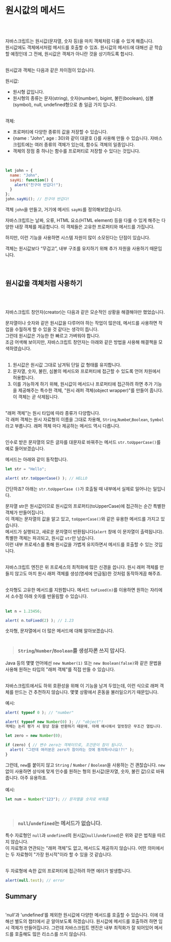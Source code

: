 # 원시값의 메서드<br>
<br><br>

자바스크립트는 원시값(문자열, 숫자 등)을 마치 객체처럼 다룰 수 있게 해줍니다.<br>
 원시값에도 객체에서처럼 메서드를 호출할 수 있죠. 원시값의 메서드에 대해선 곧 학습할 예정인데 그 전에, 원시값은 객체가 아니란 것을 상기하도록 합시다.<br><br>

원시값과 객체는 다음과 같은 차이점이 있습니다.<br>

원시값:

- 원시형 값입니다.
- 원시형의 종류는 문자(string), 숫자(number), bigint, 불린(boolean), 심볼(symbol), null, undefined형으로 총 일곱 가지 입니다.
<br><br>

객체:

- 프로퍼티에 다양한 종류의 값을 저장할 수 있습니다.
- {name : "John", age : 30}와 같이 대괄호 {}를 사용해 만들 수 있습니다. 자바스크립트에는 여러 종류의 객체가 있는데, 함수도 객체의 일종입니다.
- 객체의 장점 중 하나는 함수를 프로퍼티로 저장할 수 있다는 것입니다.
<br>

```javascript
let john = {
  name: "John",
  sayHi: function() {
    alert("친구야 반갑다!");
  }
};
john.sayHi(); // 친구야 반갑다!
```

객체 `john`을 만들고, 거기에 메서드 `sayHi`를 정의해보았습니다.<br>

자바스크립트는 날짜, 오류, HTML 요소(HTML element) 등을 다룰 수 있게 해주는 다양한 내장 객체를 제공합니다. 이 객체들은 고유한 프로퍼티와 메서드를 가집니다.<br>

하지만, 이런 기능을 사용하면 시스템 자원이 많이 소모된다는 단점이 있습니다.<br>

객체는 원시값보다 “무겁고”, 내부 구조를 유지하기 위해 추가 자원을 사용하기 때문입니다.<br>
<br><br>

## 원시값을 객체처럼 사용하기
<br><br>

자바스크립트 창안자(creator)는 다음과 같은 모순적인 상황을 해결해야만 했었습니다.<br>

문자열이나 숫자와 같은 원시값을 다루어야 하는 작업이 많은데, 메서드를 사용하면 작업을 수월하게 할 수 있을 것 같다는 생각이 듭니다.<br>
그런데 원시값은 가능한 한 빠르고 가벼워야 합니다.<br>
조금 어색해 보이지만, 자바스크립트 창안자는 아래와 같은 방법을 사용해 해결책을 모색하였습니다.<br><br>

1. 원시값은 원시값 그대로 남겨둬 단일 값 형태를 유지합니다.<br>
2. 문자열, 숫자, 불린, 심볼의 메서드와 프로퍼티에 접근할 수 있도록 언어 차원에서 허용합니다.<br>
3. 이를 가능하게 하기 위해, 원시값이 메서드나 프로퍼티에 접근하려 하면 추가 기능을 제공해주는 특수한 객체, "원시 래퍼 객체(object wrapper)"를 만들어 줍니다. 이 객체는 곧 삭제됩니다.
<br><br>

"래퍼 객체"는 원시 타입에 따라 종류가 다양합니다. <br>
각 래퍼 객체는 원시 자료형의 이름을 그대로 차용해, `String`,`Numbe`r,`Boolean`, `Symbol`라고 부릅니다. 래퍼 객체 마다 제공하는 메서드 역시 다릅니다.<br><br>

인수로 받은 문자열의 모든 글자를 대문자로 바꿔주는 메서드 `str.toUpperCase()`를 예로 들어보겠습니다.

메서드는 아래와 같이 동작합니다.

```javascript
let str = "Hello";

alert( str.toUpperCase() ); // HELLO
```

간단하죠? 아래는 `str.toUpperCase ()`가 호출될 때 내부에서 실제로 일어나는 일입니다.

문자열 str은 원시값이므로 원시값의 프로퍼티(toUpperCase)에 접근하는 순간 특별한 객체가 만들어집니다.<br>
이 객체는 문자열의 값을 알고 있고, `toUpperCase()`와 같은 유용한 메서드를 가지고 있습니다.<br>
메서드가 실행되고, 새로운 문자열이 반환됩니다(`alert` 창에 이 문자열이 출력됩니다).<br>
특별한 객체는 파괴되고, 원시값 `str`만 남습니다.<br>
이런 내부 프로세스를 통해 원시값을 가볍게 유지하면서 메서드를 호출할 수 있는 것입니다.<br><br>

자바스크립트 엔진은 위 프로세스의 최적화에 많은 신경을 씁니다. 원시 래퍼 객체를 만들지 않고도 마치 원시 래퍼 객체를 생성(명세에 언급됨)한 것처럼 동작하게끔 해주죠.<br><br>

숫자형도 고유한 메서드를 지원합니다. 메서드 `toFixed(n)`를 이용하면 원하는 자리에서 소수점 아래 숫자를 반올림할 수 있습니다.<br><br>

```javascript
let n = 1.23456;

alert( n.toFixed(2) ); // 1.23
```

숫자형, 문자열에서 더 많은 메서드에 대해 알아보겠습니다.<br><br>

> ### **`String`/`Number`/`Boolean`를 생성자론 쓰지 맙시다.**
Java 등의 몇몇 언어에선 `new Number(1)` 또는 `new Boolean(false)`와 같은 문법을 사용해 원하는 타입의 "래퍼 객체"를 직접 만들 수 있습니다.<br><br>

자바스크립트에서도 하위 호환성을 위해 이 기능을 남겨 두었는데, 이런 식으로 래퍼 객체를 만드는 건 추천하지 않습니다. 몇몇 상황에서 혼동을 불러일으키기 때문입니다.

예시:

```javascript
alert( typeof 0 ); // "number"

alert( typeof new Number(0) ); // "object"!
객체는 논리 평가 시 항상 참을 반환하기 때문에, 아래 예시에서 얼럿창은 무조건 열립니다.

let zero = new Number(0);

if (zero) { // 변수 zero는 객체이므로, 조건문이 참이 됩니다.
  alert( "그런데 여러분은 zero가 참이라는 것에 동의하시나요!?!" );
}
```

그런데, `new`를 붙이지 않고 `String` / `Number` / `Boolean`을 사용하는 건 괜찮습니다. `new` 없이 사용하면 상식에 맞게 인수를 원하는 형의 원시값(문자열, 숫자, 불린 값)으로 바꿔줍니다. 아주 유용하죠.
<br><br>
예시:

```javascript
let num = Number("123"); // 문자열을 숫자로 바꿔줌
```
<br>

> ### **`null`/`undefined`는 메서드가 없습니다.**
특수 자료형인 `null`과 `undefined`의 원시값(`null`/`undefined`)은 위와 같은 법칙을 따르지 않습니다.<br>
이 자료형과 연관되는 "래퍼 객체"도 없고, 메서드도 제공하지 않습니다. 어떤 의미에서는 두 자료형이 "가장 원시적"이라 할 수 있을 것 같습니다.<br><br>

두 자료형에 속한 값의 프로퍼티에 접근하려 하면 에러가 발생합니다.<br>

```javascript
alert(null.test); // error
```

## Summary
<br>
'null’과 'undefined’를 제외한 원시값에 다양한 메서드를 호출할 수 있습니다. 이에 대해선 별도의 챕터에서 곧 알아보도록 하겠습니다.
원시값에 메서드를 호출하려 하면 임시 객체가 만들어집니다. 그런데 자바스크립트 엔진은 내부 최적화가 잘 되어있어 메서드를 호출해도 많은 리소스를 쓰지 않습니다.
